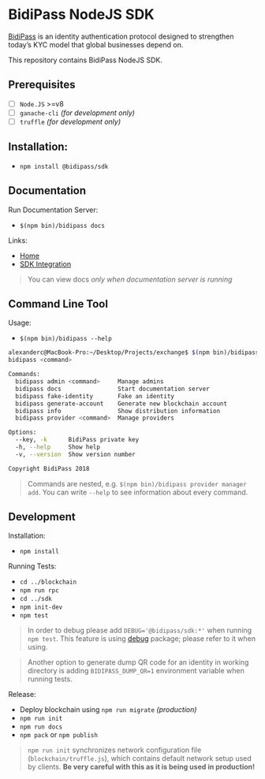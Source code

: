 # BidiPass NodeJS SDK

[BidiPass](https://bidipass.org) is an identity authentication protocol 
designed to strengthen today’s KYC model that global 
businesses depend on.

This repository contains BidiPass NodeJS SDK.

## Prerequisites

- [ ] `Node.JS` >=v8
- [ ] `ganache-cli` *(for development only)*
- [ ] `truffle` *(for development only)*

## Installation:
  - `npm install @bidipass/sdk`

## Documentation

Run Documentation Server:
  - `$(npm bin)/bidipass docs`

Links:
  - [Home](http://127.0.0.1:8080)
  - [SDK Integration](http://127.0.0.1:8080/tutorial-index_.html)

> You can view docs *only when documentation server is running*

## Command Line Tool

Usage:
  - `$(npm bin)/bidipass --help`

```bash
alexanderc@MacBook-Pro:~/Desktop/Projects/exchange$ $(npm bin)/bidipass --help
bidipass <command>

Commands:
  bidipass admin <command>     Manage admins
  bidipass docs                Start documentation server
  bidipass fake-identity       Fake an identity
  bidipass generate-account    Generate new blockchain account
  bidipass info                Show distribution information
  bidipass provider <command>  Manage providers

Options:
  --key, -k      BidiPass private key
  -h, --help     Show help                                             [boolean]
  -v, --version  Show version number                                   [boolean]

Copyright BidiPass 2018
```

> Commands are nested, e.g. `$(npm bin)/bidipass provider manager add`. You can write `--help` to see information about every command.

## Development

Installation:
  - `npm install`

Running Tests:
  - `cd ../blockchain`
  - `npm run rpc`
  - `cd ../sdk`
  - `npm init-dev`
  - `npm test`

> In order to debug please add `DEBUG='@bidipass/sdk:*'` when running `npm test`. This feature is using [debug](https://www.npmjs.com/package/debug) package; please refer to it when using.

> Another option to generate dump QR code for an identity in working directory is adding `BIDIPASS_DUMP_QR=1` environment variable when running tests.

Release:
  - Deploy blockchain using `npm run migrate` *(production)*
  - `npm run init`
  - `npm run docs`
  - `npm pack` or `npm publish`

> `npm run init` synchronizes network configuration file (`blockchain/truffle.js`), which contains default network setup used by clients. 
> **Be very careful with this as it is being used in production!**
